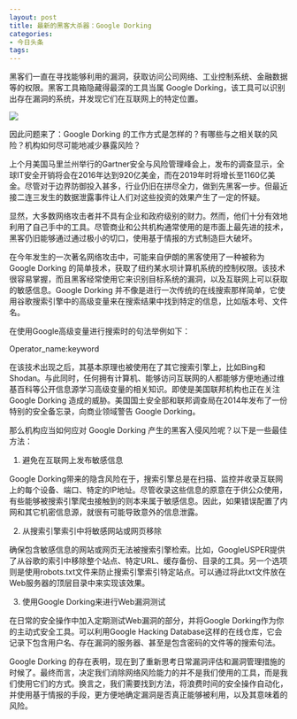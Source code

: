 ```yaml
---
layout: post
title: 最新的黑客大杀器：Google Dorking
categories:
- 今日头条
tags:
---
```

黑客们一直在寻找能够利用的漏洞，获取访问公司网络、工业控制系统、金融数据等的权限。黑客工具箱隐藏得最深的工具当属 Google Dorking，该工具可以识别出存在漏洞的系统，并发现它们在互联网上的特定位置。

![](http://p1.pstatp.com/large/9c30004f4a3bbd15511)

因此问题来了：Google Dorking 的工作方式是怎样的？有哪些与之相关联的风险？机构如何尽可能地减少暴露风险？

上个月美国马里兰州举行的Gartner安全与风险管理峰会上，发布的调查显示，全球IT安全开销将会在2016年达到920亿美金，而在2019年时将增长至1160亿美金。尽管对于边界防御投入甚多，行业仍旧在拼尽全力，做到先黑客一步。但最近接二连三发生的数据泄露事件让人们对这些投资的效果产生了一定的怀疑。

显然，大多数网络攻击者并不具有企业和政府级别的财力。然而，他们十分有效地利用了自己手中的工具。尽管商业和公共机构通常使用的是市面上最先进的技术，黑客仍旧能够通过通过极小的切口，使用基于情报的方式制造巨大破坏。

在今年发生的一次著名网络攻击中，可能来自伊朗的黑客使用了一种被称为 Google Dorking 的简单技术，获取了纽约某水坝计算机系统的控制权限。该技术很容易掌握，而且黑客经常使用它来识别目标系统的漏洞，以及互联网上可以获取的敏感信息。Google Dorking 并不像是进行一次传统的在线搜索那样简单，它使用谷歌搜索引擎中的高级变量来在搜索结果中找到特定的信息，比如版本号、文件名。

在使用Google高级变量进行搜索时的句法举例如下：

Operator_name:keyword

在该技术出现之后，其基本原理也被使用在了其它搜索引擎上，比如Bing和Shodan。与此同时，任何拥有计算机、能够访问互联网的人都能够方便地通过维基百科等公开信息源学习高级变量的相关知识。即使是美国联邦机构也正在关注 Google Dorking 造成的威胁。美国国土安全部和联邦调查局在2014年发布了一份特别的安全备忘录，向商业领域警告 Google Dorking。

那么机构应当如何应对 Google Dorking 产生的黑客入侵风险呢？以下是一些最佳方法：

1. 避免在互联网上发布敏感信息

Google Dorking带来的隐含风险在于，搜索引擎总是在扫描、监控并收录互联网上的每个设备、端口、特定的IP地址。尽管收录这些信息的原意在于供公众使用，有些能够被搜索引擎爬虫接触到的则本来属于敏感信息。因此，如果错误配置了内网和其它机密信息源，就很有可能导致意外的信息泄露。

2. 从搜索引擎索引中将敏感网站或网页移除

确保包含敏感信息的网站或网页无法被搜索引擎检索。比如，GoogleUSPER提供了从谷歌的索引中移除整个站点、特定URL、缓存备份、目录的工具。另一个选项则是使用robots.txt文件来防止搜索引擎索引特定站点。可以通过将此txt文件放在Web服务器的顶层目录中来实现该效果。

3. 使用Google Dorking来进行Web漏洞测试

在日常的安全操作中加入定期测试Web漏洞的部分，并将Google Dorking作为你的主动式安全工具。可以利用Google Hacking Database这样的在线仓库，它会记录下包含用户名、存在漏洞的服务器、甚至是包含密码的文件等的搜索句法。

Google Dorking 的存在表明，现在到了重新思考日常漏洞评估和漏洞管理措施的时候了。最终而言，决定我们消除网络风险能力的并不是我们使用的工具，而是我们使用它们的方式。换言之，我们需要找到方法，将浪费时间的安全操作自动化，并使用基于情报的手段，更方便地确定漏洞是否真正能够被利用，以及其意味着的风险。